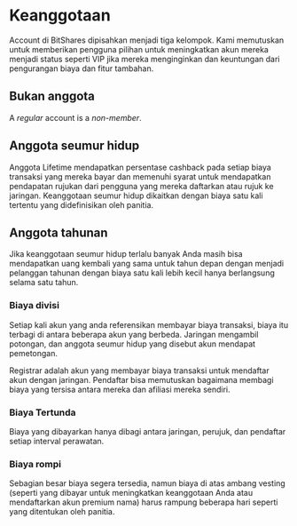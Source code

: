 # Keanggotaan

Account di BitShares dipisahkan menjadi tiga kelompok. Kami memutuskan untuk memberikan pengguna pilihan untuk meningkatkan akun mereka menjadi status seperti VIP jika mereka menginginkan dan keuntungan dari pengurangan biaya dan fitur tambahan.

## Bukan anggota

A *regular* account is a *non-member*.

## Anggota seumur hidup

Anggota Lifetime mendapatkan persentase cashback pada setiap biaya transaksi yang mereka bayar dan memenuhi syarat untuk mendapatkan pendapatan rujukan dari pengguna yang mereka daftarkan atau rujuk ke jaringan. Keanggotaan seumur hidup dikaitkan dengan biaya satu kali tertentu yang didefinisikan oleh panitia.

## Anggota tahunan

Jika keanggotaan seumur hidup terlalu banyak Anda masih bisa mendapatkan uang kembali yang sama untuk tahun depan dengan menjadi pelanggan tahunan dengan biaya satu kali lebih kecil hanya berlangsung selama satu tahun.

### Biaya divisi

Setiap kali akun yang anda referensikan membayar biaya transaksi, biaya itu terbagi di antara beberapa akun yang berbeda. Jaringan mengambil potongan, dan anggota seumur hidup yang disebut akun mendapat pemetongan.

Registrar adalah akun yang membayar biaya transaksi untuk mendaftar akun dengan jaringan. Pendaftar bisa memutuskan bagaimana membagi biaya yang tersisa antara mereka dan afiliasi mereka sendiri.

### Biaya Tertunda

Biaya yang dibayarkan hanya dibagi antara jaringan, perujuk, dan pendaftar setiap interval perawatan.

### Biaya rompi

Sebagian besar biaya segera tersedia, namun biaya di atas ambang vesting (seperti yang dibayar untuk meningkatkan keanggotaan Anda atau mendaftarkan akun premium nama) harus rampung beberapa hari seperti yang ditentukan oleh panitia.